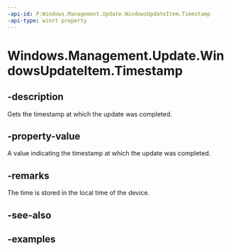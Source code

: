 ```yaml
---
-api-id: P:Windows.Management.Update.WindowsUpdateItem.Timestamp
-api-type: winrt property
---
```


# Windows.Management.Update.WindowsUpdateItem.Timestamp

<!--
public System.DateTimeOffset Timestamp { get; }
-->


## -description

Gets the timestamp at which the update was completed.

## -property-value

A value indicating the timestamp at which the update was completed.

## -remarks

The time is stored in the local time of the device.

## -see-also

## -examples
